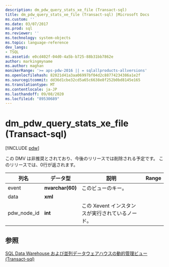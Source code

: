 ```yaml
---
description: dm_pdw_query_stats_xe_file (Transact-sql)
title: dm_pdw_query_stats_xe_file (Transact-sql) |Microsoft Docs
ms.custom: ''
ms.date: 03/07/2017
ms.prod: sql
ms.reviewer: ''
ms.technology: system-objects
ms.topic: language-reference
dev_langs:
- TSQL
ms.assetid: e0cd402f-04d0-4a5b-b725-88b31bb7862e
author: markingmyname
ms.author: maghan
monikerRange: '>= aps-pdw-2016 || = sqlallproducts-allversions'
ms.openlocfilehash: 82021d41a3aa06997bf04d2c88774234386a1e2f
ms.sourcegitcommit: dd36d1cbe32cd5a65c6638e8f252b0bd8145e165
ms.translationtype: MT
ms.contentlocale: ja-JP
ms.lasthandoff: 09/08/2020
ms.locfileid: "89530689"
---
```

# <a name="sysdm_pdw_query_stats_xe_file-transact-sql"></a>dm_pdw_query_stats_xe_file (Transact-sql)
[!INCLUDE [pdw](../../includes/applies-to-version/pdw.md)]

  この DMV は非推奨とされており、今後のリリースでは削除される予定です。 このリリースでは、0行が返されます。  
  
|列名|データ型|説明|Range|  
|-----------------|---------------|-----------------|-----------|  
|event|**nvarchar(60)**|このビューのキー。||  
|data|**xml**|||  
|pdw_node_id|**int**|この Xevent インスタンスが実行されているノード。||  
  
## <a name="see-also"></a>参照  
 [SQL Data Warehouse および並列データウェアハウスの動的管理ビュー &#40;Transact-sql&#41;](../../relational-databases/system-dynamic-management-views/sql-and-parallel-data-warehouse-dynamic-management-views.md)  
  
  
